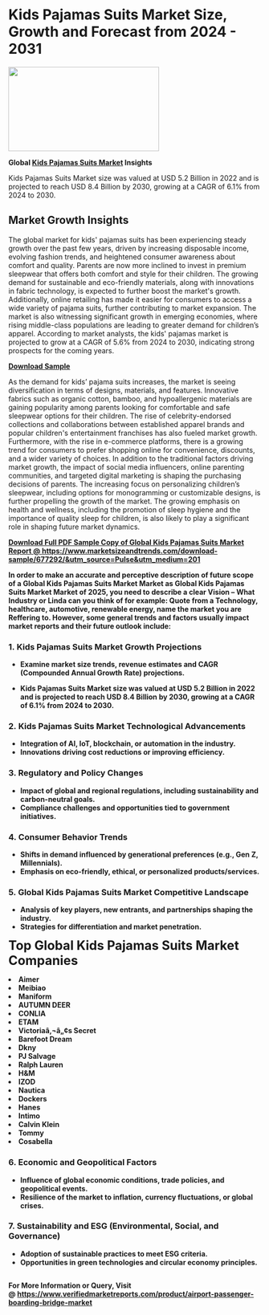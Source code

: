 <H1>Kids Pajamas Suits Market Size, Growth and Forecast from 2024 - 2031</H1><img class="aligncenter size-medium wp-image-584254" src="https://thirdeyenews.in/wp-content/uploads/2024/09/Global-Market-Research-300x168.jpeg" alt="" width="300" height="168" /><p><strong>Global&nbsp;<a href="https://www.marketsizeandtrends.com/download-sample/677292/&amp;utm_source=Pulse&amp;utm_medium=201">Kids Pajamas Suits Market</a> Insights</strong></p><p>Kids Pajamas Suits Market size was valued at USD 5.2 Billion in 2022 and is projected to reach USD 8.4 Billion by 2030, growing at a CAGR of 6.1% from 2024 to 2030.</p><p><h2>Market Growth Insights</h2> <p>The global market for kids' pajamas suits has been experiencing steady growth over the past few years, driven by increasing disposable income, evolving fashion trends, and heightened consumer awareness about comfort and quality. Parents are now more inclined to invest in premium sleepwear that offers both comfort and style for their children. The growing demand for sustainable and eco-friendly materials, along with innovations in fabric technology, is expected to further boost the market's growth. Additionally, online retailing has made it easier for consumers to access a wide variety of pajama suits, further contributing to market expansion. The market is also witnessing significant growth in emerging economies, where rising middle-class populations are leading to greater demand for children’s apparel. According to market analysts, the kids' pajamas market is projected to grow at a CAGR of 5.6% from 2024 to 2030, indicating strong prospects for the coming years.</p> <p><strong><a href="#">Download Sample</a></strong></p> <p>As the demand for kids’ pajama suits increases, the market is seeing diversification in terms of designs, materials, and features. Innovative fabrics such as organic cotton, bamboo, and hypoallergenic materials are gaining popularity among parents looking for comfortable and safe sleepwear options for their children. The rise of celebrity-endorsed collections and collaborations between established apparel brands and popular children's entertainment franchises has also fueled market growth. Furthermore, with the rise in e-commerce platforms, there is a growing trend for consumers to prefer shopping online for convenience, discounts, and a wider variety of choices. In addition to the traditional factors driving market growth, the impact of social media influencers, online parenting communities, and targeted digital marketing is shaping the purchasing decisions of parents. The increasing focus on personalizing children’s sleepwear, including options for monogramming or customizable designs, is further propelling the growth of the market. The growing emphasis on health and wellness, including the promotion of sleep hygiene and the importance of quality sleep for children, is also likely to play a significant role in shaping future market dynamics.</p> <p><strong><a href="#"></p><p><span class=""><strong>Download Full PDF Sample Copy of Global Kids Pajamas Suits Market Report</strong> @ <a href="https://www.marketsizeandtrends.com/download-sample/677292/&amp;utm_source=Pulse&amp;utm_medium=201" target="_blank">https://www.marketsizeandtrends.com/download-sample/677292/&amp;utm_source=Pulse&amp;utm_medium=201</a></span></p><p>In order to make an accurate and perceptive description of future scope of a Global&nbsp;Kids Pajamas Suits Market Market as Global&nbsp;Kids Pajamas Suits Market Market of 2025, you need to describe a clear Vision &ndash; What Industry or Linda can you think of for example: Quote from a Technology, healthcare, automotive, renewable energy, name the market you are Reffering to. However, some general trends and factors usually impact market reports and their future outlook include:</p><h3>1.&nbsp;<strong>Kids Pajamas Suits Market Growth Projections</strong></h3><ul><li>Examine market size trends, revenue estimates and CAGR (Compounded Annual Growth Rate) projections.</li><li><p>Kids Pajamas Suits Market size was valued at USD 5.2 Billion in 2022 and is projected to reach USD 8.4 Billion by 2030, growing at a CAGR of 6.1% from 2024 to 2030.</p></li></ul><h3>2.&nbsp;<strong>Kids Pajamas Suits Market Technological Advancements</strong></h3><ul><li>Integration of AI, IoT, blockchain, or automation in the industry.</li><li>Innovations driving cost reductions or improving efficiency.</li></ul><h3>3.&nbsp;<strong>Regulatory and Policy Changes</strong></h3><ul><li>Impact of global and regional regulations, including sustainability and carbon-neutral goals.</li><li>Compliance challenges and opportunities tied to government initiatives.</li></ul><h3>4.&nbsp;<strong>Consumer Behavior Trends</strong></h3><ul><li>Shifts in demand influenced by generational preferences (e.g., Gen Z, Millennials).</li><li>Emphasis on eco-friendly, ethical, or personalized products/services.</li></ul><h3>5.&nbsp;<strong>Global Kids Pajamas Suits Market Competitive Landscape</strong></h3><ul><li>Analysis of key players, new entrants, and partnerships shaping the industry.</li><li>Strategies for differentiation and market penetration.</li></ul><p data-pm-slice="1 1 []"><span style="color: inherit; font-family: inherit; font-size: 25px;">Top Global Kids Pajamas Suits Market Companies</span></p><div class="" data-test-id=""><p><li>Aimer</li><li> Meibiao</li><li> Maniform</li><li> AUTUMN DEER</li><li> CONLIA</li><li> ETAM</li><li> Victoriaâ‚¬â„¢s Secret</li><li> Barefoot Dream</li><li> Dkny</li><li> PJ Salvage</li><li> Ralph Lauren</li><li> H&M</li><li> IZOD</li><li> Nautica</li><li> Dockers</li><li> Hanes</li><li> Intimo</li><li> Calvin Klein</li><li> Tommy</li><li> Cosabella</li></p></div><h3>6.&nbsp;<strong>Economic and Geopolitical Factors</strong></h3><ul><li>Influence of global economic conditions, trade policies, and geopolitical events.</li><li>Resilience of the market to inflation, currency fluctuations, or global crises.</li></ul><h3>7.&nbsp;<strong>Sustainability and ESG (Environmental, Social, and Governance)</strong></h3><ul><li>Adoption of sustainable practices to meet ESG criteria.</li><li>Opportunities in green technologies and circular economy principles.</li></ul><h2><strong style="font-size: 14px;">For More Information or Query, Visit @&nbsp;</strong><a style="background-color: #ffffff; font-size: 14px;" href="https://www.marketsizeandtrends.com/report/kids-pajamas-suits-market/" target="_blank">https://www.verifiedmarketreports.com/product/airport-passenger-boarding-bridge-market</a></h2>
